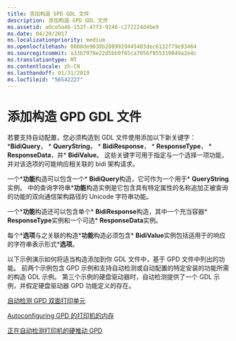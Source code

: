 ```yaml
---
title: 添加构造 GPD GDL 文件
description: 添加构造 GPD GDL 文件
ms.assetid: a0ce5a46-152f-47f3-9246-c272224d4be9
ms.date: 04/20/2017
ms.localizationpriority: medium
ms.openlocfilehash: 0808de9030b2089929445403dec6132f79e93464
ms.sourcegitcommit: a33b7978e22d5bb9f65ca7056f955319049a2e4c
ms.translationtype: MT
ms.contentlocale: zh-CN
ms.lasthandoff: 01/31/2019
ms.locfileid: "56542227"
---
```

# <a name="adding-constructs-to-your-gdl-file-for-gpd"></a>添加构造 GPD GDL 文件


若要支持自动配置，您必须构造到 GDL 文件使用添加以下新关键字：\***BidiQuery**， \* **QueryString**， \* **BidiResponse**， \* **ResponseType**， \* **ResponseData**，并\* **BidiValue**。 这些关键字可用于指定与一个选择一项功能，并对该选项的可能响应相关联的 bidi 架构请求。

一个\***功能**构造可以包含一个\* **BidiQuery**构造，它可作为一个用于\* **QueryString**实例。 中的查询字符串\***功能**构造实例是它包含具有特定属性的名称追加正被查询的功能的双向通信架构路径的 Unicode 字符串功能。

一个\***功能**构造还可以包含单个\* **BidiResponse**构造，其中一个充当容器\* **ResponseType**实例和一个可选\* **ResponseData**实例。

每个\***选项**与之关联的构造\***功能**构造必须包含\* **BidiValue**实例包括适用于的响应的字符串表示形式\***选项**。

以下示例演示如何将适当构造添加到你 GDL 文件中，基于 GPD 文件中列出的功能。 前两个示例包含 GPD 示例和支持自动检测或自动配置的特定安装的功能所需的构造 GDL 示例。 第三个示例的硬盘驱动器时，自动检测提供了一个 GDL 示例，并假定硬盘驱动器 GPD 功能定义的存在。

[自动检测 GPD 双面打印单元](autodetecting-the-duplex-unit-for-gpd.md)

[Autoconfiguring GPD 的打印机的内存](autoconfiguring-the-printer-s-memory-for-gpd.md)

[正在自动检测打印机的硬推动 GPD](autodetecting-the-printer-s-hard-drive-for-gpd.md)

 

 




